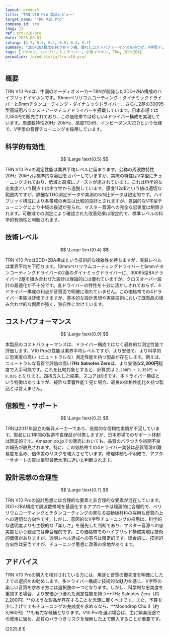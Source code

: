 ```yaml
---
layout: product
title: "TRN V10 Pro 製品レビュー"
target_name: "TRN V10 Pro"
company_id: trn
lang: ja
ref: trn-v10-pro
date: 2025-08-01
rating: [2.7, 0.5, 0.4, 0.9, 0.2, 0.7]
summary: "2DD+2BA構成を持つ多ドラ機。優れたコストパフォーマンスを持つが、V字型チューニングにより科学的忠実度は限定的で、より安価で高性能な代替品も存在する。"
tags: [イヤホン, ハイブリッドドライバー, 中華イヤホン, TRN, 2DD+2BA]
permalink: /products/ja/trn-v10-pro/
---
```


## 概要

TRN V10 Proは、中国のオーディオメーカーTRNが開発した2DD+2BA構成のハイブリッドイヤホンです。10mmベリリウムコーティング・ダイナミックドライバーと6mmチタンコーティング・ダイナミックドライバー、さらに2基の30095型高域用バランスドアーマチュアドライバーを搭載しています。日本市場では2,350円で販売されており、この価格帯では珍しい4ドライバー構成を実現しています。周波数特性20Hz-20kHz、感度112dB、インピーダンス22Ωという仕様で、V字型の音響チューニングを採用しています。

## 科学的有効性

$$ \Large \text{0.5} $$

TRN V10 Proの測定性能は業界平均レベルに留まります。公称の周波数特性20Hz-20kHzは標準的な範囲をカバーしていますが、実際の特性はV字型にチューニングされており、低域と高域にブーストが施されています。これは科学的な忠実度という観点では中立性から逸脱しています。感度112dBという値は適切な範囲内ですが、詳細なTHD測定データや実測のS/N比データは限定的です。ハイブリッド構成により各帯域の再生は比較的良好とされますが、意図的なV字型チューニングにより中域の後退が見られ、マスター音源への完全な忠実度は制限されます。可聴域での測定により確認された改善効果は限定的で、標準レベルの科学的有効性と判断されます。

## 技術レベル

$$ \Large \text{0.4} $$

TRN V10 Proは2DD+2BA構成という技術的な複雑性を持ちますが、実装レベルは業界平均を下回ります。10mmベリリウムコーティングドライバーと6mmチタンコーティングドライバーの2基のダイナミックドライバーに、30095型BAドライバー2基を組み合わせた設計は理論的には優れていますが、クロスオーバー設計の最適化が不十分です。各ドライバーの特性を十分に活かしきれておらず、4ドライバー構成の利点が音質面で明確に現れていません。この価格帯での4ドライバー実装は評価できますが、基本的な設計思想や実装技術において既製品の組み合わせ的な側面が強く、独自性に欠けています。

## コストパフォーマンス

$$ \Large \text{0.9} $$

本製品のコストパフォーマンスは、ドライバー構成ではなく最終的な測定性能で評価します。V10 Proの性能は業界平均レベルですが、より安価で、より科学的に忠実度の高い（ニュートラルな）測定性能を持つ製品が存在します。例えば、ニュートラルな音質で評価の高い**7Hz Salnotes Zero**は、より安価な**2,200円**程度で入手可能です。これを比較対象とすると、計算式は `2,200円 ÷ 2,350円 ≒ 0.936` となります。四捨五入した結果、スコアは0.9です。多ドライバー構成という特徴はありますが、純粋な音響性能で見た場合、最良の価格性能比を持つ製品とは言えません。

## 信頼性・サポート

$$ \Large \text{0.2} $$

TRNは2017年設立の新興メーカーであり、長期的な信頼性実績が不足しています。製品には1年間の製造不良保証が付帯しますが、日本市場でのサポート体制は限定的です。Amazon.co.jpでの販売においても、品質のバラつきや初期不良の報告が散見されます。特に、この価格帯での4ドライバー実装は品質管理の難易度を高め、個体差のリスクを増大させています。修理体制も不明確で、アフターサポートの質は業界最低水準に近いと判断されます。

## 設計思想の合理性

$$ \Large \text{0.7} $$

TRN V10 Proの設計思想には合理的な要素と非合理的な要素が混在しています。2DD+2BA構成で周波数帯域を最適化するアプローチは理論的に合理的で、ベリリウムコーティングとチタンコーティングの異なる振動板材料の採用も音質向上への適切な方向性です。しかし、意図的なV字型チューニングの採用は、科学的な透明度よりも主観的な「楽しさ」を優先した判断であり、マスター音源への忠実度という観点では非合理的です。この価格帯でのハイブリッド構成実現は技術的価値がありますが、透明レベル達成への寄与は限定的です。総合的に、技術的方向性は妥当ですが、チューニング思想に改善の余地があります。

## アドバイス

TRN V10 Proの購入を検討されている方には、用途と音質の優先度を明確にした上での選択をお勧めします。多ドライバー構成に技術的な魅力を感じ、V字型の楽しい音質を求める方には選択肢の一つとなります。しかし、科学的な忠実度を重視する場合、より安価かつ優れた測定性能を持つ**7Hz Salnotes Zero（約2,200円）**のような製品が存在することを念頭に置くべきです。また、予算を少し上げてでもチューニングの完成度を求めるなら、**Moondrop Chu II（約3,960円）**も有力な候補となります。V10 Proを選ぶ場合は、主に娯楽用途での使用に留め、品質のバラつきリスクを理解した上で購入することが重要です。

(2025.8.1)
